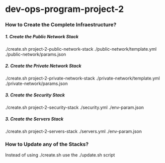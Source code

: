 # dev-ops-program-project-2

### How to Create the Complete Infraestructure?

##### 1. Create the Public Network Stack
./create.sh project-2-public-network-stack ./public-network/template.yml ./public-network/params.json

##### 2. Create the Private Network Stack
./create.sh project-2-private-network-stack ./private-network/template.yml ./private-network/params.json

##### 3. Create the Security Stack
./create.sh project-2-security-stack ./security.yml ./env-param.json

##### 3. Create the Servers Stack
./create.sh project-2-servers-stack ./servers.yml ./env-param.json

### How to Update any of the Stacks?
Instead of using ./create.sh use the ./update.sh script